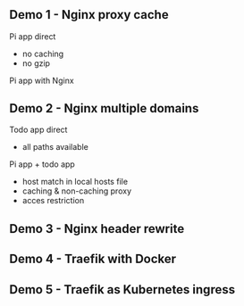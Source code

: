# 

## Demo 1 - Nginx proxy cache

Pi app direct

- no caching
- no gzip

Pi app with Nginx

## Demo 2 - Nginx multiple domains

Todo app direct

- all paths available

Pi app + todo app

- host match in local hosts file
- caching & non-caching proxy
- acces restriction

## Demo 3 - Nginx header rewrite

## Demo 4 - Traefik with Docker

## Demo 5 - Traefik as Kubernetes ingress


